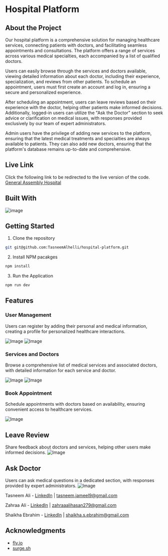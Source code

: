 # Hospital Platform

## About the Project

Our hospital platform is a comprehensive solution for managing healthcare services, connecting patients with doctors, and facilitating seamless appointments and consultations. The platform offers a range of services across various medical specialties, each accompanied by a list of qualified doctors.

Users can easily browse through the services and doctors available, viewing detailed information about each doctor, including their experience, specialization, and reviews from other patients. To schedule an appointment, users must first create an account and log in, ensuring a secure and personalized experience.

After scheduling an appointment, users can leave reviews based on their experience with the doctor, helping other patients make informed decisions. Additionally, logged-in users can utilize the "Ask the Doctor" section to seek advice or clarification on medical issues, with responses provided exclusively by our team of expert administrators.

Admin users have the privilege of adding new services to the platform, ensuring that the latest medical treatments and specialties are always available to patients. They can also add new doctors, ensuring that the platform's database remains up-to-date and comprehensive.

## Live Link

Click the following link to be redirected to the live version of the code. [General Assembly Hospital](hthttps://general-assembly-hospital.surge.sh/)

## Built With

![image](https://devtechnosys.com/insights/wp-content/uploads/2022/12/Mern-Stack.png)

## Getting Started

1. Clone the repository

```sh
git git@github.com:TasneemAlhelli/hospital-platform.git
```

2. Install NPM pacakges

```sh
npm install
```

3. Run the Application

```sh
npm run dev
```

## Features

### User Management

Users can register by adding their personal and medical information, creating a profile for personalized healthcare interactions.

![Image](https://i.ibb.co/xMgDxmj/Screenshot-2024-03-07-at-8-43-58-AM.png)
![Image](https://i.ibb.co/mtCQty4/Screenshot-2024-03-07-at-8-44-14-AM.png)

### Services and Doctors

Browse a comprehensive list of medical services and associated doctors, with detailed information for each service and doctor.

![Image](https://i.ibb.co/2vndy0t/Screenshot-2024-03-07-at-8-44-51-AM.png)
![Image](https://i.ibb.co/N21trGF/Screenshot-2024-03-07-at-8-45-08-AM.png)

### Book Appointment

Schedule appointments with doctors based on availability, ensuring convenient access to healthcare services.

![Image](https://i.ibb.co/BPRYSHC/Screenshot-2024-03-07-at-8-46-01-AM.png)

## Leave Review

Share feedback about doctors and services, helping other users make informed decisions.
![Image](https://i.ibb.co/41MsQCF/Screenshot-2024-03-07-at-8-46-21-AM.png)

## Ask Doctor

Users can ask medical questions in a dedicated section, with responses provided by expert administrators.
![Image](https://i.ibb.co/rv7tNGw/Screenshot-2024-03-07-at-8-46-49-AM.png)

Tasneem Ali - [LinkedIn](https://www.linkedin.com/in/tasneem-jameel-ali/) | tasneem.jameel9@gmail.com

Zahraa Ali - [LinkedIn]() | zahraaalihasan279@gmail.com

Shaikha Ebrahim - [LinkedIn]() | shaikha.s.ebrahim@gmail.com

## Acknowledgments

- [fly.io](https://fly.io/dashboard)
- [surge.sh](https://surge.sh/)
